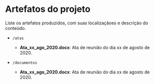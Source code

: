 # Artefatos do projeto

Liste os artefatos produzidos, com suas localizaçãoes e descrição do conteúdo.


* `/atas`
	* **Ata_xx_ago_2020.docx**: Ata de reunião do dia xx de agosto de 2020.

* `/documentos`
	* **Ata_xx_ago_2020.docx**: Ata de reunião do dia xx de agosto de 2020.
